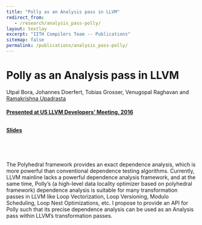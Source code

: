 ```yaml
---
title: "Polly as an Analysis pass in LLVM"
redirect_from:
   - /research/analysis_pass-polly/
layout: textlay
excerpt: "IITH Compilers Team -- Publications"
sitemap: false
permalink: /publications/analysis_pass-polly/
---
```



<div class="container-fluid" style="height:100%; width:100%"> 
<h1>Polly as an Analysis pass in LLVM</h1>
<p>Utpal Bora, Johannes Doerfert, Tobias Grosser, Venugopal Raghavan and <a href="https://www.iith.ac.in/~ramakrishna" target="_blank">Ramakrishna Upadrasta</p>
<h4> Presented at US LLVM Developers’ Meeting, 2016 

<a>
 </a>  
 </h4>

 <br>
 
 <div style="position:relative; top:-25px;">
 <h4><a href="https://www.llvm.org/devmtg/2016-11/Slides/Bora-PollyAsAnAnalysisPass.pdf" target="_blank">Slides</a>
 </h4>
 </div> 
 
 <br>     
<p> The Polyhedral framework provides an exact dependence analysis, which is more powerful than conventional dependence testing algorithms. Currently, LLVM mainline lacks a powerful dependence analysis framework, and at the same time, Polly’s (a high-level data locality optimizer based on polyhedral framework) dependence analysis is suitable for many transformation passes in LLVM like Loop Vectorization, Loop Versioning, Modulo Scheduling, Loop Nest Optimizations, etc. I propose to provide an API for Polly such that its precise dependence analysis can be used as an Analysis pass within LLVM’s transformation passes.</p>
<br>
</div>
